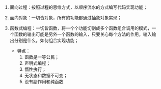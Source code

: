 1. 面向过程：按照过程的思维方式，以顺序流水的方式编写代码实现功能；

2. 面向对象：一切皆对象，所有的功能都通过抽象对象实现；

3. 函数式编程：一切皆函数，将一个个功能切割成多个函数组合调用的模式，一个函数的输出可能是另外一个函数的输入，只要关心每个方法的作用，输入输出分别是什么，如何组合实现功能；

   - 特点：
     1. 函数是一等公民；
     2. 声明式编程；
     3. 惰性执行；
     4. 无状态和数据不可变；
     5. 没有副作用和纯函数
